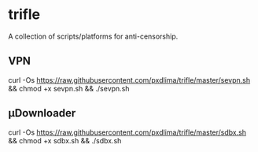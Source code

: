 # trifle
A collection of scripts/platforms for anti-censorship.
## VPN
curl -Os https://raw.githubusercontent.com/pxdlima/trifle/master/sevpn.sh && chmod +x sevpn.sh && ./sevpn.sh
## &micro;Downloader
curl -Os https://raw.githubusercontent.com/pxdlima/trifle/master/sdbx.sh && chmod +x sdbx.sh && ./sdbx.sh
